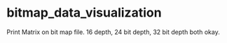bitmap_data_visualization
=========================

Print Matrix on bit map file. 16 depth, 24 bit depth, 32 bit depth both okay.
